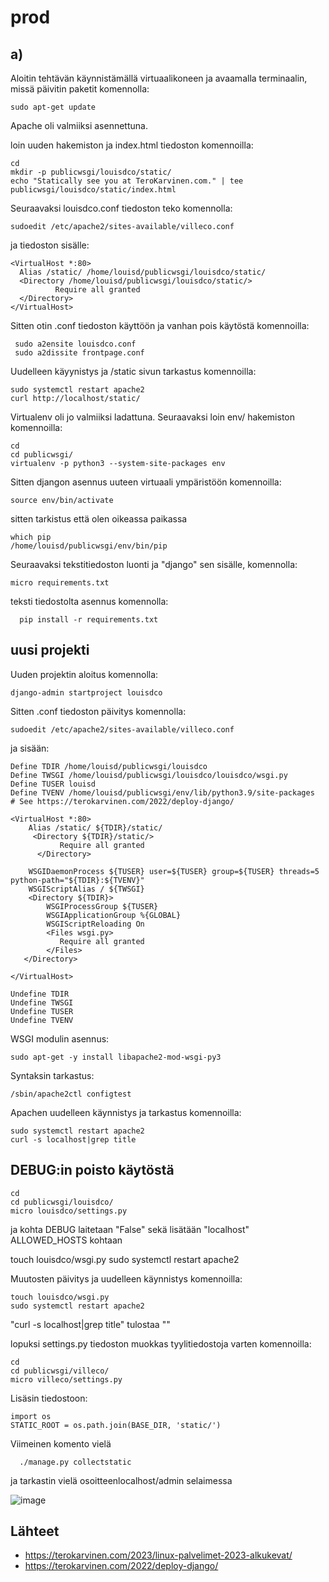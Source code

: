 # prod

## a)

Aloitin tehtävän käynnistämällä virtuaalikoneen ja avaamalla terminaalin, missä päivitin paketit komennolla:

    sudo apt-get update
    
Apache oli valmiiksi asennettuna.

loin uuden hakemiston ja index.html tiedoston komennoilla:

    cd
    mkdir -p publicwsgi/louisdco/static/
    echo "Statically see you at TeroKarvinen.com." | tee publicwsgi/louisdco/static/index.html

Seuraavaksi louisdco.conf tiedoston teko komennolla:

    sudoedit /etc/apache2/sites-available/villeco.conf

ja tiedoston sisälle:

    <VirtualHost *:80>
      Alias /static/ /home/louisd/publicwsgi/louisdco/static/
      <Directory /home/louisd/publicwsgi/louisdco/static/>
	          Require all granted
      </Directory>
    </VirtualHost>
    
Sitten otin .conf tiedoston käyttöön ja vanhan pois käytöstä komennoilla:

     sudo a2ensite louisdco.conf    
     sudo a2dissite frontpage.conf

Uudelleen käyynistys ja /static sivun tarkastus komennoilla:

    sudo systemctl restart apache2
    curl http://localhost/static/

Virtualenv oli jo valmiiksi ladattuna.
Seuraavaksi loin env/ hakemiston komennoilla:

    cd
    cd publicwsgi/
    virtualenv -p python3 --system-site-packages env
    
Sitten djangon asennus uuteen virtuaali ympäristöön komennoilla:

    source env/bin/activate
    
sitten tarkistus että olen oikeassa paikassa

    which pip
    /home/louisd/publicwsgi/env/bin/pip

Seuraavaksi tekstitiedoston luonti ja "django" sen sisälle, komennolla:

    micro requirements.txt
    
teksti tiedostolta asennus komennolla:

      pip install -r requirements.txt
      
## uusi projekti

Uuden projektin aloitus komennolla:

    django-admin startproject louisdco

Sitten .conf tiedoston päivitys komennolla:

    sudoedit /etc/apache2/sites-available/villeco.conf
    
ja sisään:

    Define TDIR /home/louisd/publicwsgi/louisdco
    Define TWSGI /home/louisd/publicwsgi/louisdco/louisdco/wsgi.py
    Define TUSER louisd
    Define TVENV /home/louisd/publicwsgi/env/lib/python3.9/site-packages
    # See https://terokarvinen.com/2022/deploy-django/

    <VirtualHost *:80>
        Alias /static/ ${TDIR}/static/
         <Directory ${TDIR}/static/>
               Require all granted
          </Directory>

        WSGIDaemonProcess ${TUSER} user=${TUSER} group=${TUSER} threads=5 python-path="${TDIR}:${TVENV}"
        WSGIScriptAlias / ${TWSGI}
        <Directory ${TDIR}>
            WSGIProcessGroup ${TUSER}
            WSGIApplicationGroup %{GLOBAL}
            WSGIScriptReloading On
            <Files wsgi.py>
               Require all granted
            </Files>
       </Directory>

    </VirtualHost>

    Undefine TDIR
    Undefine TWSGI
    Undefine TUSER
    Undefine TVENV

WSGI modulin asennus:

    sudo apt-get -y install libapache2-mod-wsgi-py3
    
Syntaksin tarkastus:

    /sbin/apache2ctl configtest
    
Apachen uudelleen käynnistys ja tarkastus komennoilla:

    sudo systemctl restart apache2
    curl -s localhost|grep title

## DEBUG:in poisto käytöstä

    cd
    cd publicwsgi/louisdco/
    micro louisdco/settings.py 
    
ja kohta DEBUG laitetaan "False" sekä lisätään "localhost" ALLOWED_HOSTS kohtaan

touch louisdco/wsgi.py
sudo systemctl restart apache2

Muutosten päivitys ja uudelleen käynnistys komennoilla:

    touch louisdco/wsgi.py
    sudo systemctl restart apache2 
    
"curl -s localhost|grep title" tulostaa "<title>Not Found</title>"

lopuksi settings.py tiedoston muokkas tyylitiedostoja varten komennoilla:

    cd
    cd publicwsgi/villeco/
    micro villeco/settings.py
    
Lisäsin tiedostoon:

    import os
    STATIC_ROOT = os.path.join(BASE_DIR, 'static/')

Viimeinen komento vielä

    
      ./manage.py collectstatic

ja tarkastin vielä osoitteenlocalhost/admin selaimessa

![image](https://user-images.githubusercontent.com/112497215/223059973-fa4c21e6-1635-4fdf-9772-f0ae11b9586e.png)



## Lähteet

 - https://terokarvinen.com/2023/linux-palvelimet-2023-alkukevat/
 - https://terokarvinen.com/2022/deploy-django/
